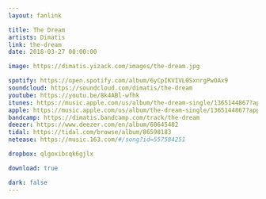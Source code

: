 ```yaml
---
layout: fanlink

title: The Dream
artists: Dimatis
link: the-dream
date: 2018-03-27 00:00:00

image: https://dimatis.yizack.com/images/the-dream.jpg

spotify: https://open.spotify.com/album/6yCpIKVIVL0SxnrgPwOAx9
soundcloud: https://soundcloud.com/dimatis/the-dream
youtube: https://youtu.be/8k4ABl-wfhk
itunes: https://music.apple.com/us/album/the-dream-single/1365144867?app=itunes&ls=1
apple: https://music.apple.com/us/album/the-dream-single/1365144867?app=music&ls=1
bandcamp: https://dimatis.bandcamp.com/track/the-dream
deezer: https://www.deezer.com/en/album/60645482
tidal: https://tidal.com/browse/album/86598183
netease: https://music.163.com/#/song?id=557584251

dropbox: qlgoxibcqk6gjlx

download: true

dark: false
---
```


